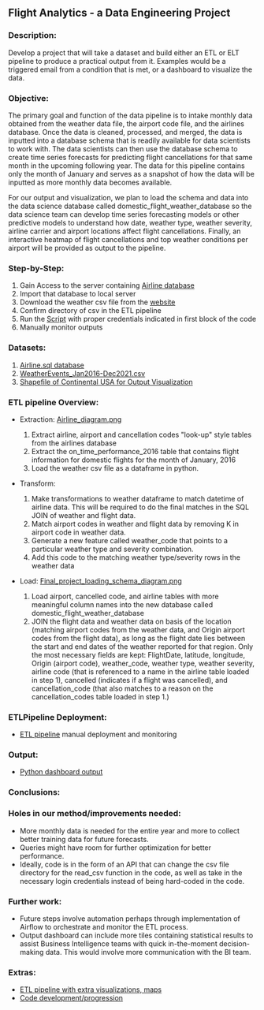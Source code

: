 
## Flight Analytics - a Data Engineering Project  

### Description:
Develop a project that will take a dataset and build either an ETL or ELT pipeline to produce a practical output from it. Examples would be a triggered email from a condition that is met, or a dashboard to visualize the data.

### Objective:

The primary goal and function of the data pipeline is to intake monthly data obtained from the weather data file, the airport code file, and the airlines database. Once the data is cleaned, processed, and merged, the data is inputted into a database schema that is readily available for data scientists to work with. The data scientists can then use the database schema to create time series forecasts for predicting flight cancellations for that same month in the upcoming following year. The data for this pipeline contains only the month of January and serves as a snapshot of how the data will be inputted as more monthly data becomes available. 
 
For our output and visualization, we plan to load the schema and data into the data science database called domestic_flight_weather_database so the data science team can develop time series forecasting models or other predictive models to understand how date, weather type, weather severity, airline carrier and airport locations affect flight cancellations. Finally, an interactive heatmap of flight cancellations and top weather conditions per airport will be provided as output to the pipeline. 

### Step-by-Step:
1. Gain Access to the server containing [Airline database](https://relational.fit.cvut.cz/dataset/Airline)
2. Import that database to local server
3. Download the weather csv file from the [website](https://www.kaggle.com/datasets/sobhanmoosavi/us-weather-events)
4. Confirm directory of csv in the ETL pipeline 
5. Run the [Script](latest_code/Flight_Analytics_ETL_output.ipynb) with proper credentials indicated in first block of the code
6. Manually monitor outputs

### Datasets:
1.  [Airline.sql database](https://relational.fit.cvut.cz/dataset/Airline)
2.  [WeatherEvents_Jan2016-Dec2021.csv](https://www.kaggle.com/datasets/sobhanmoosavi/us-weather-events)
3.  [Shapefile of Continental USA for Output Visualization](https://catalog.data.gov/dataset/tiger-line-shapefile-2017-nation-u-s-current-state-and-equivalent-national)

### ETL pipeline Overview:
* Extraction: [Airline_diagram.png](latest_code/source_data_schema_diagram.png)
  
  1. Extract airline, airport and cancellation codes "look-up" style tables from the airlines database
  2. Extract the on_time_performance_2016 table that contains flight information for domestic flights for the month of January, 2016
  3. Load the weather csv file as a dataframe in python.
  
* Transform: 

  1. Make transformations to weather dataframe to match datetime of airline data. This will be required to do the final matches in the SQL JOIN of weather and flight data.
  2. Match airport codes in weather and flight data by removing K in airport code in weather data.
  3. Generate a new feature called weather_code that points to a particular weather type and severity combination.
  4. Add this code to the matching weather type/severity rows in the weather data
  
* Load: [Final_project_loading_schema_diagram.png](latest_code/load_outputdata_schema_diagram.png)

  1. Load airport, cancelled code, and airline tables with more meaningful column names into the new database called domestic_flight_weather_database
  2. JOIN the flight data and weather data on basis of the location (matching airport codes from the weather data, and Origin airport codes from the flight data), as long as the flight date lies between the start and end dates of the weather reported for that region. Only the most necessary fields are kept: FlightDate, latitude, longitude, Origin (airport code), weather_code, weather type, weather severity, airline code (that is referenced to a name in the airline table loaded in step 1), cancelled (indicates if a flight was cancelled), and cancellation_code (that also matches to a reason on the cancellation_codes table loaded in step 1.)
  
  
### ETLPipeline Deployment:
* [ETL pipeline](latest_code/Flight_Analytics_ETL_output.ipynb) manual deployment and monitoring

### Output:
* [Python dashboard output](latest_code/Continental_USA_Flight_Cancellations_top_weather_conditions_January_2016.html)


### Conclusions:

### Holes in our method/improvements needed:
* More monthly data is needed for the entire year and more to collect better training data for future forecasts.
* Queries might have room for further optimization for better performance.
* Ideally, code is in the form of an API that can change the csv file directory for the read_csv function in the code, as well as take in the necessary login credentials instead of being hard-coded in the code.

### Further work:
* Future steps involve automation perhaps through implementation of Airflow to orchestrate and monitor the ETL process.
* Output dashboard can include more tiles containing statistical results to assist Business Intelligence teams with quick in-the-moment decision-making data. This would involve more communication with the BI team.

### Extras:
* [ETL pipeline with extra visualizations, maps](latest_code/Final_project_1.ipynb) 
* [Code development/progression](code/)


